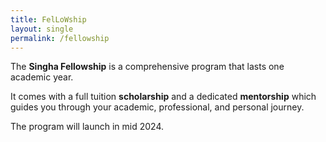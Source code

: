 ```yaml
---
title: FelLoWship
layout: single
permalink: /fellowship
---
```


The **Singha Fellowship** is a comprehensive program that lasts one academic year.

It comes with a full tuition **scholarship** and a dedicated **mentorship** which guides you through your academic, professional, and personal journey.


The program will launch in 
<span class="rudra_highlight">mid 2024.</span>